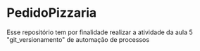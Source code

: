 # PedidoPizzaria
Esse repositório tem por finalidade realizar a atividade da aula 5 "git_versionamento" de automação de processos
